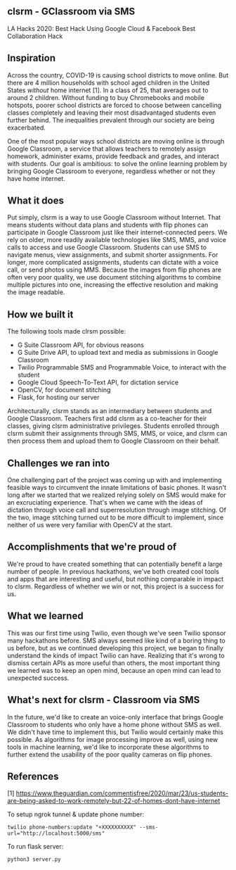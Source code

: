 ## clsrm - GClassroom via SMS
LA Hacks 2020: Best Hack Using Google Cloud & Facebook Best Collaboration Hack

## Inspiration
Across the country, COVID-19 is causing school districts to move online. But there are 4 million households with school aged children in the United States *without* home internet [1]. In a class of 25, that averages out to around 2 children. Without funding to buy Chromebooks and mobile hotspots, poorer school districts are forced to choose between cancelling classes completely and leaving their most disadvantaged students even further behind. The inequalities prevalent through our society are being exacerbated. 

One of the most popular ways school districts are moving online is through Google Classroom, a service that allows teachers to remotely assign homework, administer exams, provide feedback and grades, and interact with students. Our goal is ambitious: to solve the online learning problem by bringing Google Classroom to everyone, regardless whether or not they have home internet.

## What it does

Put simply, clsrm is a way to use Google Classroom without Internet. That means students without data plans and students with flip phones can participate in Google Classroom just like their internet-connected peers. We rely on older, more readily available technologies like SMS, MMS, and voice calls to access and use Google Classroom. Students can use SMS to navigate menus, view assignments, and submit shorter assignments. For longer, more complicated assignments, students can dictate with a voice call, or send photos using MMS. Because the images from flip phones are often very poor quality, we use document stitching algorithms to combine multiple pictures into one, increasing the effective resolution and making the image readable.

## How we built it

The following tools made clrsm possible:
* G Suite Classroom API, for obvious reasons
* G Suite Drive API, to upload text and media as submissions in Google Classroom
* Twilio Programmable SMS and Programmable Voice, to interact with the student
* Google Cloud Speech-To-Text API, for dictation service
* OpenCV, for document stitching
* Flask, for hosting our server

Architecturally, clsrm stands as an intermediary between students and Google Classroom. Teachers first add clsrm as a co-teacher for their classes, giving clsrm administrative privileges. Students enrolled through clsrm submit their assignments through SMS, MMS, or voice, and clsrm can then process them and upload them to Google Classroom on their behalf.

## Challenges we ran into

One challenging part of the project was coming up with and implementing feasible ways to circumvent the innate limitations of basic phones. It wasn't long after we started that we realized relying solely on SMS would make for an excruciating experience. That's when we came with the ideas of dictation through voice call and superresolution through image stitching. Of the two, image stitching turned out to be more difficult to implement, since neither of us were very familiar with OpenCV at the start.

## Accomplishments that we're proud of

We're proud to have created something that can potentially benefit a large number of people. In previous hackathons, we've both created cool tools and apps that are interesting and useful, but nothing comparable in impact to clsrm. Regardless of whether we win or not, this project is a success for us.

## What we learned

This was our first time using Twilio, even though we've seen Twilio sponsor many hackathons before. SMS always seemed like kind of a boring thing to us before, but as we continued developing this project, we began to finally understand the kinds of impact Twilio can have. Realizing that it's wrong to dismiss certain APIs as more useful than others, the most important thing we learned was to keep an open mind, because an open mind can lead to unexpected success.

## What's next for clsrm - Classroom via SMS
In the future, we'd like to create an voice-only interface that brings Google Classroom to students who only have a home phone without SMS as well. We didn't have time to implement this, but Twilio would certainly make this possible. As algorithms for image processing improve as well, using new tools in machine learning, we'd like to incorporate these algorithms to further extend the usability of the poor quality cameras on flip phones. 

## References
[1] https://www.theguardian.com/commentisfree/2020/mar/23/us-students-are-being-asked-to-work-remotely-but-22-of-homes-dont-have-internet

To setup ngrok tunnel & update phone number:
```
twilio phone-numbers:update "+XXXXXXXXXX" --sms-url="http://localhost:5000/sms"
```

To run flask server:
```
python3 server.py
```
